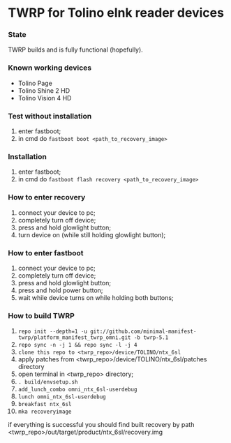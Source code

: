 # TWRP for Tolino eInk reader devices
### State
TWRP builds and is fully functional (hopefully).

### Known working devices
- Tolino Page
- Tolino Shine 2 HD
- Tolino Vision 4 HD

### Test without installation
1) enter fastboot;
2) in cmd do `fastboot boot <path_to_recovery_image>`

### Installation
1) enter fastboot;
2) in cmd do `fastboot flash recovery <path_to_recovery_image>`

### How to enter recovery
1) connect your device to pc;
2) completely turn off device;
3) press and hold glowlight button;
4) turn device on (while still holding glowlight button);

### How to enter fastboot
1) connect your device to pc;
2) completely turn off device;
3) press and hold glowlight button;
4) press and hold power button;
5) wait while device turns on while holding both buttons;

### How to build TWRP
1. `repo init --depth=1 -u git://github.com/minimal-manifest-twrp/platform_manifest_twrp_omni.git -b twrp-5.1`
2. `repo sync -n -j 1 && repo sync -l -j 4`
3. `clone this repo to <twrp_repo>/device/TOLINO/ntx_6sl`
4. apply patches from <twrp_repo>/device/TOLINO/ntx_6sl/patches directory
5. open terminal in <twrp_repo> directory;
6. `. build/envsetup.sh`
7. `add_lunch_combo omni_ntx_6sl-userdebug`
8. `lunch omni_ntx_6sl-userdebug`
9. `breakfast ntx_6sl`
10. `mka recoveryimage`

if everything is successful you should find built recovery by path <twrp_repo>/out/target/product/ntx_6sl/recovery.img

